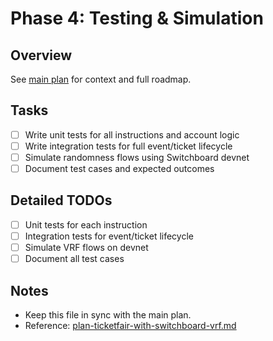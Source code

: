 # Phase 4: Testing & Simulation

## Overview
See [main plan](../docs/plan-ticketfair-with-switchboard-vrf.md) for context and full roadmap.

## Tasks
- [ ] Write unit tests for all instructions and account logic
- [ ] Write integration tests for full event/ticket lifecycle
- [ ] Simulate randomness flows using Switchboard devnet
- [ ] Document test cases and expected outcomes

## Detailed TODOs
- [ ] Unit tests for each instruction
- [ ] Integration tests for event/ticket lifecycle
- [ ] Simulate VRF flows on devnet
- [ ] Document all test cases

## Notes
- Keep this file in sync with the main plan.
- Reference: [plan-ticketfair-with-switchboard-vrf.md](../docs/plan-ticketfair-with-switchboard-vrf.md) 